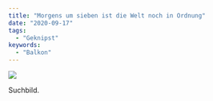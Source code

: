 ```yaml
---
title: "Morgens um sieben ist die Welt noch in Ordnung"
date: "2020-09-17"
tags:
  - "Geknipst"
keywords:
  - "Balkon"
---
```


![](/img/4BE14874-5B33-4458-ADD8-0A21C82BB554-1024x768.jpeg)

Suchbild.
